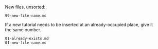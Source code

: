 New files, unsorted:
```
99-new-file-name.md
```

If a new tutorial needs to be inserted at an already-occupied place, give it the
same number.
```
01-already-exists.md
01-new-file-name.md
```
